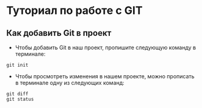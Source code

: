 # Туториал по работе с GIT # 

## Как добавить Git в проект

* Чтобы добавить Git  в наш проект, пропишите следующую команду в терминале: 
~~~
git init
~~~

* Чтобы просмотреть изменения в нашем проекте, можно прописать в терминале одну из следующих команд:
~~~
git diff
git status
~~~


